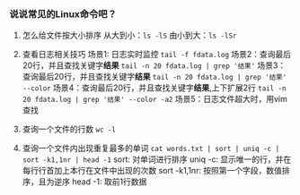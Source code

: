 ### 说说常⻅的Linux命令吧？

1) 怎么给文件按大小排序
从大到小：`ls -lS`
由小到大：`ls -lSr`
2) 查看日志相关技巧
场景1: 日志实时监控 `tail -f fdata.log`
场景2：查询最后20行，并且查找关键字**结果** `tail -n 20 fdata.log | grep '结果'`
场景3：查询最后20行，并且查找关键字**结果** `tail -n 20 fdata.log | grep '结果' --color`
场景4：查询最后20行，并且查找关键字**结果**,上下扩展2行 `tail -n 20 fdata.log | grep '结果' --color -a2`
场景5：日志文件超大时，用vim查找

3) 查询一个文件的行数
`wc -l`
4) 查询一个文件内出现重复最多的单词
`cat words.txt | sort | uniq -c | sort -k1,1nr | head -1`
sort:  对单词进行排序
uniq -c:  显示唯一的行，并在每行行首加上本行在文件中出现的次数
sort -k1,1nr:  按照第一个字段，数值排序，且为逆序
head -1:  取前1行数据